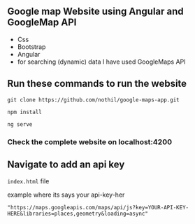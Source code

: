 ## Google map Website using Angular and GoogleMap API

- Css
- Bootstrap
- Angular
- for searching (dynamic) data I have used GoogleMaps API

## Run these commands to run the website

`git clone https://github.com/nothil/google-maps-app.git`

`npm install`

`ng serve`

### Check the complete website on localhost:4200

## Navigate to add an api key

`index.html` file

example where its says your api-key-her

`"https://maps.googleapis.com/maps/api/js?key=YOUR-API-KEY-HERE&libraries=places,geometry&loading=async"`
